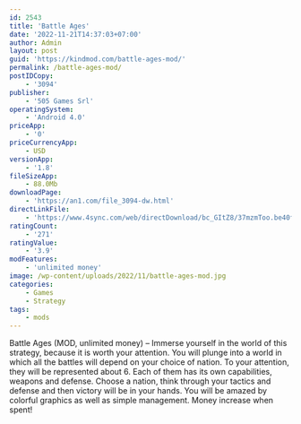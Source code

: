 ```yaml
---
id: 2543
title: 'Battle Ages'
date: '2022-11-21T14:37:03+07:00'
author: Admin
layout: post
guid: 'https://kindmod.com/battle-ages-mod/'
permalink: /battle-ages-mod/
postIDCopy:
    - '3094'
publisher:
    - '505 Games Srl'
operatingSystem:
    - 'Android 4.0'
priceApp:
    - '0'
priceCurrencyApp:
    - USD
versionApp:
    - '1.8'
fileSizeApp:
    - 88.0Mb
downloadPage:
    - 'https://an1.com/file_3094-dw.html'
directLinkFile:
    - 'https://www.4sync.com/web/directDownload/bc_GItZ8/37mzmToo.be40f27ae25ad2f1a5fddbd0fca9cc80'
ratingCount:
    - '271'
ratingValue:
    - '3.9'
modFeatures:
    - 'unlimited money'
image: /wp-content/uploads/2022/11/battle-ages-mod.jpg
categories:
    - Games
    - Strategy
tags:
    - mods
---
```


Battle Ages (MOD, unlimited money) – Immerse yourself in the world of this strategy, because it is worth your attention. You will plunge into a world in which all the battles will depend on your choice of nation. To your attention, they will be represented about 6. Each of them has its own capabilities, weapons and defense. Choose a nation, think through your tactics and defense and then victory will be in your hands. You will be amazed by colorful graphics as well as simple management. Money increase when spent!